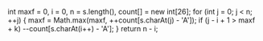 int maxf = 0, i = 0, n = s.length(), count[] = new int[26];
for (int j = 0; j < n; ++j) {
maxf = Math.max(maxf, ++count[s.charAt(j) - 'A']);
if (j - i + 1 > maxf + k)
--count[s.charAt(i++) - 'A'];
}
return n - i;